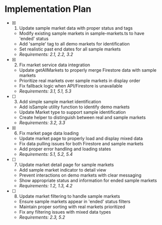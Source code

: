 # Implementation Plan

- [x] 1. Update sample market data with proper status and tags
  - Modify existing sample markets in sample-markets.ts to have 'ended' status
  - Add 'sample' tag to all demo markets for identification
  - Set realistic past end dates for all sample markets
  - _Requirements: 2.1, 2.2, 3.2_

- [x] 2. Fix market service data integration
  - Update getAllMarkets to properly merge Firestore data with sample markets
  - Prioritize real markets over sample markets in display order
  - Fix fallback logic when API/Firestore is unavailable
  - _Requirements: 3.1, 5.1, 5.3_

- [ ] 3. Add simple sample market identification
  - Add isSample utility function to identify demo markets
  - Update Market type to support sample identification
  - Create helper to distinguish between real and sample markets
  - _Requirements: 3.2, 3.3_


- [x] 6. Fix market page data loading
  - Update market page to properly load and display mixed data
  - Fix data pulling issues for both Firestore and sample markets
  - Add proper error handling and loading states
  - _Requirements: 5.1, 5.2, 5.4_

- [ ] 7. Update market detail page for sample markets
  - Add sample market indicator to detail view
  - Prevent interactions on demo markets with clear messaging
  - Show appropriate status and information for ended sample markets
  - _Requirements: 1.2, 1.3, 4.2_

- [ ] 8. Update market filtering to handle sample markets
  - Ensure sample markets appear in 'ended' status filters
  - Maintain proper sorting with real markets prioritized
  - Fix any filtering issues with mixed data types
  - _Requirements: 2.3, 5.2_